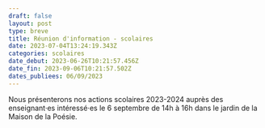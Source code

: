 ```yaml
---
draft: false
layout: post
type: breve
title: Réunion d'information - scolaires
date: 2023-07-04T13:24:19.343Z
categories: scolaires
date_debut: 2023-06-26T10:21:57.456Z
date_fin: 2023-09-06T10:21:57.502Z
dates_publiees: 06/09/2023
---
```

Nous présenterons nos actions scolaires 2023-2024 auprès des enseignant·es intéressé·es le 6 septembre de 14h à 16h dans le jardin de la Maison de la Poésie.